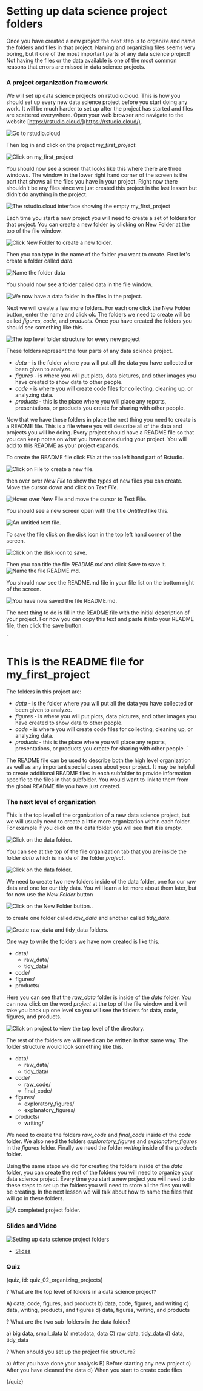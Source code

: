 # Setting up data science project folders

Once you have created a new project the next step is to organize and name the folders and files in that project. Naming and organizing files seems very boring, but it one of the most important parts of any data science project! Not having the files or the data available is one of the most common reasons that errors are missed in data science projects. 


### A project organization framework

We will set up data science projects on rstudio.cloud. This is how you should set up every new data science project before you start doing any work. It will be much harder to set up after the project has started and files are scattered everywhere.  Open your web browser and navigate to the website [https://rstudio.cloud/](https://rstudio.cloud/).

![Go to rstudio.cloud](images/02_organizing_projects/02_fileorganization_organizing_projects_05.png)


Then log in and click on the project *my_first_project*.

![Click on my_first_project](images/02_organizing_projects/02_fileorganization_organizing_projects_06.png)



You should now see a screen that looks like this where there are three windows. The window in the lower right hand corner of the screen is the part that shows all the files you have in your project. Right now there shouldn't be any files since we just created this project in the last lesson but didn't do anything in the project. 

![The rstudio.cloud interface showing the empty my_first_project](images/02_organizing_projects/02_fileorganization_organizing_projects_07.png)



Each time you start a new project you will need to create a set of folders for that project. You can create a new folder by clicking on New Folder at the top of the file window. 

![Click New Folder to create a new folder.](images/02_organizing_projects/02_fileorganization_organizing_projects_08.png)


Then you can type in the name of the folder you want to create. First let's create a folder called _data_.

![Name the folder data](images/02_organizing_projects/02_fileorganization_organizing_projects_09.png)


You should now see a folder called data in the file window. 


![We now have a data folder in the files in the project.](images/02_organizing_projects/02_fileorganization_organizing_projects_10.png)

Next we will create a few more folders. For each one click the New Folder button, enter the name and click ok. The folders we need to create will be called *figures*, *code*, and *products*. Once you have created the folders you should see something like this.

![The top level folder structure for every new project](images/02_organizing_projects/02_fileorganization_organizing_projects_11.png)


These folders represent the four parts of any data science project. 

* _data_ - is the folder where you will put all the data you have collected or been given to analyze. 
* _figures_ - is where you will put plots, data pictures, and other images you have created to show data to other people. 
* _code_ - is where you will create code files for collecting, cleaning up, or analyzing data. 
* _products_ - this is the place where you will place any reports, presentations, or products you create for sharing with other people. 

Now that we have these folders in place the next thing you need to create is a README file. This is a file where you will describe all of the data and projects you will be doing. Every project should have a README file so that you can keep notes on what you have done during your project. You will add to this README as your project expands. 

To create the README file click _File_ at the top left hand part of Rstudio. 

![Click on File to create a new file.](images/02_organizing_projects/02_fileorganization_organizing_projects_12.png)

then over over _New File_ to show the types of new files you can create. Move the cursor down and click on _Text File_. 

![Hover over New File and move the cursor to Text File.](images/02_organizing_projects/02_fileorganization_organizing_projects_13.png)


You should see a new screen open with the title _Untitled_ like this. 

![An untitled text file.](images/02_organizing_projects/02_fileorganization_organizing_projects_14.png)



To save the file click on the disk icon in the top left hand corner of the screen. 

![Click on the disk icon to save. ](images/02_organizing_projects/02_fileorganization_organizing_projects_15.png)

Then you can title the file _README.md_ and click _Save_ to save it. 
![Name the file README.md. ](images/02_organizing_projects/02_fileorganization_organizing_projects_16.png)


You should now see the README.md file in your file list on the bottom right of the screen. 

![You have now saved the file README.md. ](images/02_organizing_projects/02_fileorganization_organizing_projects_17.png)


The next thing to do is fill in the README file with the initial description of your project. For now you can copy this text and paste it into your README file, then click the save button.  

`
# This is the README file for my_first_project
The folders in this project are: 

* _data_ - is the folder where you will put all the data you have collected or been given to analyze. 
* _figures_ - is where you will put plots, data pictures, and other images you have created to show data to other people. 
* _code_ - is where you will create code files for collecting, cleaning up, or analyzing data. 
* _products_ - this is the place where you will place any reports, presentations, or products you create for sharing with other people. `

The README file can be used to describe both the high level organization as well as any important special cases about your project. It may be helpful to create additional README files in each subfolder to provide information specific to the files in that subfolder. You would want to link to them from the global README file you have just created. 


### The next level of organization

This is the top level of the organization of a new data science project, but we will usually need to create a little more organization within each folder. For example if you click on the data folder you will see that it is empty. 

![Click on the data folder. ](images/02_organizing_projects/02_fileorganization_organizing_projects_18.png)


You can see at the top of the file organization tab that you are inside the folder *data* which is inside of the folder *project*. 

![Click on the data folder. ](images/02_organizing_projects/02_fileorganization_organizing_projects_19.png)


We need to create two new folders inside of the data folder, one for our raw data and one for our tidy data. You will learn a lot more about them later, but for now use the *New Folder* button

![Click on the New Folder button.. ](images/02_organizing_projects/02_fileorganization_organizing_projects_20.png)


to create one folder called *raw_data* and another called *tidy_data*. 

![Create raw_data and tidy_data folders. ](images/02_organizing_projects/02_fileorganization_organizing_projects_21.png)


One way to write the folders we have now created is like this. 

* data/
  * raw_data/
  * tidy_data/
* code/
* figures/
* products/

Here you can see that the *raw_data* folder is inside of the *data* folder. You can now click on the word *project* at the top of the file window and it will take you back up one level so you will see the folders for data, code, figures, and products. 

![Click on project to view the top level of the directory. ](images/02_organizing_projects/02_fileorganization_organizing_projects_22.png)



The rest of the folders we will need can be written in that same way. The folder structure would look something like this. 

* data/
  * raw_data/
  * tidy_data/
* code/
  * raw_code/
  * final_code/
* figures/
  * exploratory_figures/
  * explanatory_figures/
* products/
  * writing/
  
We need to create the folders *raw_code* and *final_code* inside of the *code* folder. We also need the folders *exploratory_figures* and *explanatory_figures* in the *figures* folder. Finally we need the folder *writing* inside of the *products* folder. 
  
Using the same steps we did for creating the folders inside of the *data* folder, you can create the rest of the folders you will need to organize your data science project. Every time you start a new project you will need to do these steps to set up the folders you will need to store all the files you will be creating. In the next lesson we will talk about how to name the files that will go in these folders. 

![A completed project folder. ](images/02_organizing_projects/02_fileorganization_organizing_projects_23.png)


### Slides and Video

![Setting up data science project folders]()

* [Slides](https://docs.google.com/presentation/d/1jNeIkKjyVenNF5AEqNpspnLuKXSiXbg-I6VC_uy-b70/edit?usp=sharing)


### Quiz

{quiz, id: quiz_02_organizing_projects}


? What are the top level of folders in a data science project?

A) data, code, figures, and products
b) data, code, figures, and writing
c) data, writing, products, and figures
d) data, figures, writing, and products


? What are the two sub-folders in the data folder?

a) big data, small_data
b) metadata, data
C) raw data, tidy_data
d) data, tidy_data


? When should you set up the project file structure?

a) After you have done your analysis
B) Before starting any new project
c) After you have cleaned the data 
d) When you start to create code files

{/quiz}




